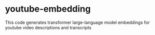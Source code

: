 # youtube-embedding
This code generates transformer large-language model embeddings for youtube video descriptions and transcripts
